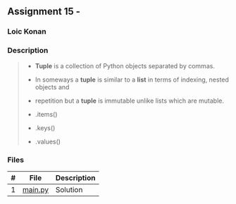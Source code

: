## Assignment 15 -

### Loic Konan

### Description

> - **Tuple** is a collection of Python objects separated by commas.
> - In someways a **tuple** is similar to a **list** in terms of indexing, nested objects and <br>
> - repetition but a **tuple** is immutable unlike lists which are mutable.
>
> - .items()
> - .keys()
> - .values()
>
>

### Files

|   #   | File               | Description |
| :---: | ------------------ | ----------- |
|   1   | [main.py](main.py) | Solution    |

